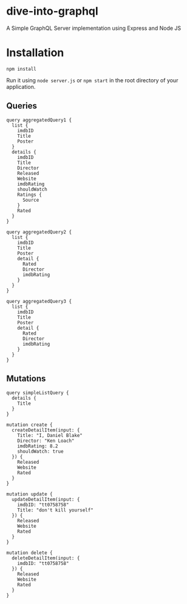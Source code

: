 # dive-into-graphql

A Simple GraphQL Server implementation using Express and Node JS

# Installation
``` 
npm install
```
Run it using `node server.js` or `npm start` in the root directory of your application.

## Queries
```
query aggregatedQuery1 {
  list {
    imdbID
    Title
    Poster
  }
  details {
    imdbID
    Title
    Director
    Released
    Website
    imdbRating
    shouldWatch
    Ratings {
      Source
    }
    Rated
  }
}

query aggregatedQuery2 {
  list {
    imdbID
    Title
    Poster
    detail {
      Rated
      Director
      imdbRating
    }
  }
}

query aggregatedQuery3 {
  list {
    imdbID
    Title
    Poster
    detail {
      Rated
      Director
      imdbRating
    }
  }
}
```

## Mutations
```
query simpleListQuery {
  details {
    Title    
  }
}

mutation create {
  createDetailItem(input: {
    Title: "I, Daniel Blake"
    Director: "Ken Loach"
    imdbRating: 8.2
    shouldWatch: true
  }) {
    Released
    Website
    Rated
  }
}

mutation update {
  updateDetailItem(input: {
    imdbID: "tt0758758"
    Title: "don't kill yourself"
  }) {
    Released
    Website
    Rated
  }
}

mutation delete {
  deleteDetailItem(input: {
    imdbID: "tt0758758"    
  }) {
    Released
    Website
    Rated
  }
}
```